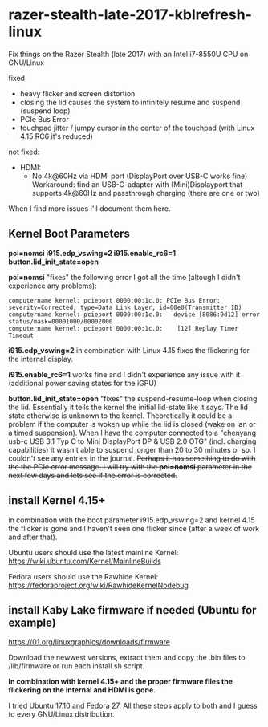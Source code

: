 # razer-stealth-late-2017-kblrefresh-linux
Fix things on the Razer Stealth (late 2017) with an Intel i7-8550U CPU on GNU/Linux

fixed
- heavy flicker and screen distortion
- closing the lid causes the system to infinitely resume and suspend (suspend loop)
- PCIe Bus Error
- touchpad jitter / jumpy cursor in the center of the touchpad (with Linux 4.15 RC6 it's reduced)

not fixed:
- HDMI:
  - No 4k@60Hz via HDMI port (DisplayPort over USB-C works fine)
  Workaround: find an USB-C-adapter with (Mini)Displayport that supports 4k@60Hz and passthrough charging (there are one or two)
  
When I find more issues I'll document them here.

## Kernel Boot Parameters
**pci=nomsi i915.edp_vswing=2 i915.enable_rc6=1 button.lid_init_state=open**

**pci=nomsi** "fixes" the following error I got all the time (altough I didn't experience any problems):
```
computername kernel: pcieport 0000:00:1c.0: PCIe Bus Error: severity=Corrected, type=Data Link Layer, id=00e0(Transmitter ID)
computername kernel: pcieport 0000:00:1c.0:   device [8086:9d12] error status/mask=00001000/00002000
computername kernel: pcieport 0000:00:1c.0:    [12] Replay Timer Timeout
```

**i915.edp_vswing=2** in combination with Linux 4.15 fixes the flickering for the internal display.

**i915.enable_rc6=1** works fine and I didn't experience any issue with it (additional power saving states for the iGPU)

**button.lid_init_state=open** "fixes" the suspend-resume-loop when closing the lid. Essentially it tells the kernel the initial lid-state like it says. The lid state otherwise is unknown to the kernel. Theoretically it could be a problem if the computer is woken up while the lid is closed (wake on lan or a timed suspension).
When I have the computer connected to a "chenyang usb-c USB 3.1 Typ C to Mini DisplayPort DP & USB 2.0 OTG" (incl. charging capabilities) it wasn't able to suspend longer than 20 to 30 minutes or so. I couldn't see any entries in the journal. ~~Perhaps it has something to do with the the PCIe error message. I will try with the **pci=nomsi** parameter in the next few days and lets see if the error is corrected.~~

## install Kernel 4.15+
in combination with the boot parameter i915.edp_vswing=2 and kernel 4.15 the flicker is gone and I haven't seen one flicker since (after a week of work and after that).

Ubuntu users should use the latest mainline Kernel:
https://wiki.ubuntu.com/Kernel/MainlineBuilds

Fedora users should use the Rawhide Kernel:
https://fedoraproject.org/wiki/RawhideKernelNodebug

## install Kaby Lake firmware if needed (Ubuntu for example)
https://01.org/linuxgraphics/downloads/firmware

Download the newwest versions, extract them and copy the .bin files to /lib/firmware or run each install.sh script.

**In combination with kernel 4.15+ and the proper firmware files the flickering on the internal and HDMI is gone.**

I tried Ubuntu 17.10 and Fedora 27. All these steps apply to both and I guess to every GNU/Linux distribution.
